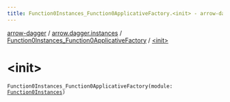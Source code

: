 ```yaml
---
title: Function0Instances_Function0ApplicativeFactory.<init> - arrow-dagger
---
```


[arrow-dagger](../../index.html) / [arrow.dagger.instances](../index.html) / [Function0Instances_Function0ApplicativeFactory](index.html) / [&lt;init&gt;](./-init-.html)

# &lt;init&gt;

`Function0Instances_Function0ApplicativeFactory(module: `[`Function0Instances`](../-function0-instances/index.html)`)`